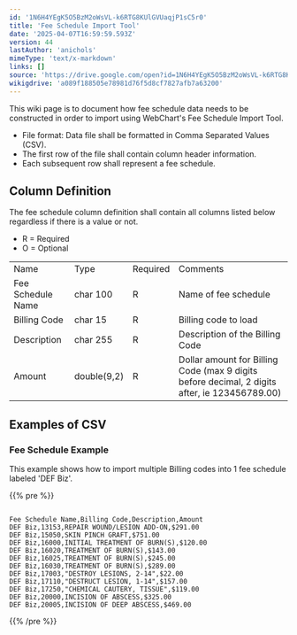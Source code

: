 ```yaml
---
id: '1N6H4YEgK5O5BzM2oWsVL-k6RTG8KUlGVUaqjP1sC5r0'
title: 'Fee Schedule Import Tool'
date: '2025-04-07T16:59:59.593Z'
version: 44
lastAuthor: 'anichols'
mimeType: 'text/x-markdown'
links: []
source: 'https://drive.google.com/open?id=1N6H4YEgK5O5BzM2oWsVL-k6RTG8KUlGVUaqjP1sC5r0'
wikigdrive: 'a089f188505e78981d76f5d8cf7827afb7a63200'
---
```

This wiki page is to document how fee schedule data needs to be constructed in order to import using WebChart's Fee Schedule Import Tool.

* File format: Data file shall be formatted in Comma Separated Values (CSV).
* The first row of the file shall contain column header information.
* Each subsequent row shall represent a fee schedule.

## Column Definition

The fee schedule column definition shall contain all columns listed below regardless if there is a value or not.

* R = Required
* O = Optional
<table>
<tr>
<td>Name</td>
<td>Type</td>
<td>Required</td>
<td>Comments</td>
</tr>
<tr>
<td>Fee Schedule Name</td>
<td>char 100</td>
<td>R</td>
<td>Name of fee schedule</td>
</tr>
<tr>
<td>Billing Code</td>
<td>char 15</td>
<td>R</td>
<td>Billing code to load</td>
</tr>
<tr>
<td>Description</td>
<td>char 255</td>
<td>R</td>
<td>Description of the Billing Code</td>
</tr>
<tr>
<td>Amount</td>
<td>double(9,2)</td>
<td>R</td>
<td>Dollar amount for Billing Code (max 9 digits before decimal, 2 digits after, ie 123456789.00)</td>
</tr>
</table>

## Examples of CSV

### Fee Schedule Example

This example shows how to import multiple Billing codes into 1 fee schedule labeled 'DEF Biz'.

{{% pre %}}
```

Fee Schedule Name,Billing Code,Description,Amount
DEF Biz,13153,REPAIR WOUND/LESION ADD-ON,$291.00
DEF Biz,15050,SKIN PINCH GRAFT,$751.00
DEF Biz,16000,INITIAL TREATMENT OF BURN(S),$120.00
DEF Biz,16020,TREATMENT OF BURN(S),$143.00
DEF Biz,16025,TREATMENT OF BURN(S),$245.00
DEF Biz,16030,TREATMENT OF BURN(S),$289.00
DEF Biz,17003,"DESTROY LESIONS, 2-14",$22.00
DEF Biz,17110,"DESTRUCT LESION, 1-14",$157.00
DEF Biz,17250,"CHEMICAL CAUTERY, TISSUE",$119.00
DEF Biz,20000,INCISION OF ABSCESS,$325.00
DEF Biz,20005,INCISION OF DEEP ABSCESS,$469.00
```
{{% /pre %}}
